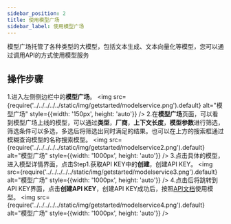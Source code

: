 ```yaml
---
sidebar_position: 2
title: 使用模型广场
sidebar_label: 使用模型广场
---
```

模型广场托管了各种类型的大模型，包括文本生成、文本向量化等模型，您可以通过调用API的方式使用模型服务

## 操作步骤

1.进入左侧侧边栏中的**模型广场**。
<img src={require('../../../../../static/img/getstarted/modelservice.png').default} alt="模型广场" style={{width: '150px', height: 'auto'}} />
2.在**模型广场**页面，可以看到模型广场上线的模型，可以通过**类型**，**厂商**，**上下文长度**，**模型参数**进行筛选，筛选条件可以多选，多选后将筛选出同时满足的结果。也可以在上方的搜索框通过模糊查询模型的名称搜索模型。
<img src={require('../../../../../static/img/getstarted/modelservice2.png').default} alt="模型广场" style={{width: '1000px', height: 'auto'}} />
3.点击具体的模型，进入模型详情界面，点击Step1.获取API KEY中的**创建**，创建API KEY。
<img src={require('../../../../../static/img/getstarted/modelservice3.png').default} alt="模型广场" style={{width: '1000px', height: 'auto'}} />
4.点击后将跳转到API KEY界面，点击**创建API KEY**，创建API KEY成功后，按照[API文档](/category/模型api文档)使用模型。
<img src={require('../../../../../static/img/getstarted/modelservice4.png').default} alt="模型广场" style={{width: '1000px', height: 'auto'}} />